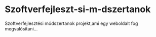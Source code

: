 # Szoftverfejleszt-si-m-dszertanok

Szoftverfejlesztési módszertanok projekt,ami egy weboldalt fog megvalósítani...
